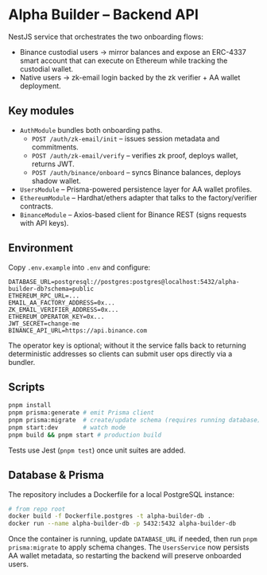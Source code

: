 # Alpha Builder – Backend API

NestJS service that orchestrates the two onboarding flows:

- Binance custodial users → mirror balances and expose an ERC-4337 smart account
  that can execute on Ethereum while tracking the custodial wallet.
- Native users → zk-email login backed by the zk verifier + AA wallet deployment.

## Key modules

- `AuthModule` bundles both onboarding paths.
  - `POST /auth/zk-email/init` – issues session metadata and commitments.
  - `POST /auth/zk-email/verify` – verifies zk proof, deploys wallet, returns JWT.
  - `POST /auth/binance/onboard` – syncs Binance balances, deploys shadow wallet.
- `UsersModule` – Prisma-powered persistence layer for AA wallet profiles.
- `EthereumModule` – Hardhat/ethers adapter that talks to the factory/verifier contracts.
- `BinanceModule` – Axios-based client for Binance REST (signs requests with API keys).

## Environment

Copy `.env.example` into `.env` and configure:

```
DATABASE_URL=postgresql://postgres:postgres@localhost:5432/alpha-builder-db?schema=public
ETHEREUM_RPC_URL=...
EMAIL_AA_FACTORY_ADDRESS=0x...
ZK_EMAIL_VERIFIER_ADDRESS=0x...
ETHEREUM_OPERATOR_KEY=0x...
JWT_SECRET=change-me
BINANCE_API_URL=https://api.binance.com
```

The operator key is optional; without it the service falls back to returning deterministic
addresses so clients can submit user ops directly via a bundler.

## Scripts

```bash
pnpm install
pnpm prisma:generate # emit Prisma client
pnpm prisma:migrate  # create/update schema (requires running database)
pnpm start:dev       # watch mode
pnpm build && pnpm start # production build
```

Tests use Jest (`pnpm test`) once unit suites are added.

## Database & Prisma

The repository includes a Dockerfile for a local PostgreSQL instance:

```bash
# from repo root
docker build -f Dockerfile.postgres -t alpha-builder-db .
docker run --name alpha-builder-db -p 5432:5432 alpha-builder-db
```

Once the container is running, update `DATABASE_URL` if needed, then run `pnpm prisma:migrate`
to apply schema changes. The `UsersService` now persists AA wallet metadata, so restarting the
backend will preserve onboarded users.
